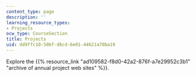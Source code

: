 ```yaml
---
content_type: page
description: ''
learning_resource_types:
- Projects
ocw_type: CourseSection
title: Projects
uid: dd9ffc10-50bf-d6cd-6e01-44621a70ba19
---
```


Explore the {{% resource_link "ad109582-f8d0-42a2-876f-a7e29952c3b1" "archive of annual project web sites" %}}.